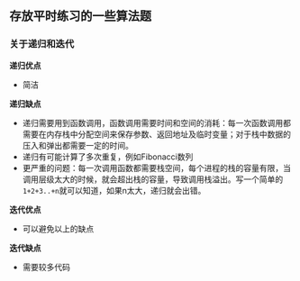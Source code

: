## 存放平时练习的一些算法题

### 关于递归和迭代
**递归优点**

* 简洁

**递归缺点**

* 递归需要用到函数调用，函数调用需要时间和空间的消耗：每一次函数调用都需要在内存栈中分配空间来保存参数、返回地址及临时变量；对于栈中数据的压入和弹出都需要一定的时间。
* 递归有可能计算了多次重复，例如Fibonacci数列
* 更严重的问题：每一次调用函数都需要栈空间，每个进程的栈的容量有限，当调用层级太大的时候，就会超出栈的容量，导致调用栈溢出。写一个简单的`1+2+3..+n`就可以知道，如果n太大，递归就会出错。

**迭代优点**

* 可以避免以上的缺点

**迭代缺点**

* 需要较多代码
